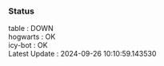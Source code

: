 ### Status


table : DOWN  
hogwarts : OK  
icy-bot : OK  
Latest Update : 2024-09-26 10:10:59.143530
